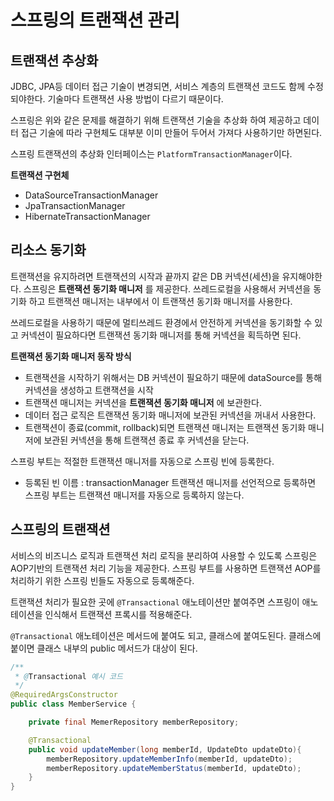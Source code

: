 # 스프링의 트랜잭션 관리 

## 트랜잭션 추상화
JDBC, JPA등 데이터 접근 기술이 변경되면, 서비스 계층의 트랜잭션 코드도 함께 수정되야한다. 기술마다 트랜잭션 사용 방법이 다르기 때문이다. 

스프링은 위와 같은 문제를 해결하기 위해 트랜잭션 기술을 추상화 하여 제공하고 데이터 접근 기술에 따라 구현체도 대부분 이미 만들어 두어서 가져다 사용하기만 하면된다. 

스프링 트랜잭션의 추상화 인터페이스는 `PlatformTransactionManager`이다. 

__트랜잭션 구현체__
* DataSourceTransactionManager
* JpaTransactionManager
* HibernateTransactionManager


## 리소스 동기화 

트랜잭션을 유지하려면 트랜잭션의 시작과 끝까지 같은 DB 커넥션(세션)을 유지해야한다.
스프링은 __트랜잭션 동기화 매니저__ 를 제공한다. 쓰레드로컬을 사용해서 커넥션을 동기화 하고 트랜잭션 매니저는 내부에서 이 트랜잭션 동기화 매니저를 사용한다. 

쓰레드로컬을 사용하기 때문에 멀티쓰레드 환경에서 안전하게 커넥션을 동기화할 수 있고 커넥션이 필요하다면 트랜잭션 동기화 매니저를 통해 커넥션을 획득하면 된다. 

__트랜잭션 동기화 매니저 동작 방식__
* 트랜잭션을 시작하기 위해서는 DB 커넥션이 필요하기 때문에 dataSource를 통해 
  커넥션을 생성하고 트랜잭션을 시작
* 트랜잭션 매니저는 커넥션을 __트랜잭션 동기화 매니저__ 에 보관한다. 
* 데이터 접근 로직은 트랜잭션 동기화 매니저에 보관된 커넥션을 꺼내서 사용한다. 
* 트랜잭션이 종료(commit, rollback)되면 트랜잭션 매니저는 트랜잭션 동기화 매니저에 보관된 커넥션을 통해 트랜잭션 종료 후 커넥션을 닫는다. 

스프링 부트는 적절한 트랜잭션 매니저를 자동으로 스프링 빈에 등록한다. 
 * 등록된 빈 이름 : transactionManager
트랜잭션 매니저를 선언적으로 등록하면 스프링 부트는 트랜잭션 매니저를 자동으로 등록하지 않는다. 

## 스프링의 트랜잭션 
서비스의 비즈니스 로직과 트랜잭션 처리 로직을 분리하여 사용할 수 있도록 스프링은 AOP기반의 트랜잭션 처리 기능을 제공한다. 스프링 부트를 사용하면 트랜잭션 AOP를 처리하기 위한 스프링 빈들도 자동으로 등록해준다. 

트랜잭션 처리가 필요한 곳에 `@Transactional` 애노테이션만 붙여주면 스프링이 애노테이션을 인식해서 트랜잭션 프록시를 적용해준다. 

`@Transactional` 애노테이션은 메서드에 붙여도 되고, 클래스에 붙여도된다. 클래스에 붙이면 클래스 내부의 public 메서드가 대상이 된다. 

```java
/**
 * @Transactional 예시 코드 
 */
@RequiredArgsConstructor
public class MemberService {

    private final MemerRepository memberRepository;

    @Transactional
    public void updateMember(long memberId, UpdateDto updateDto){
        memberRepository.updateMemberInfo(memberId, updateDto);
        memberRepository.updateMemberStatus(memberId, updateDto);
    }
}
```


